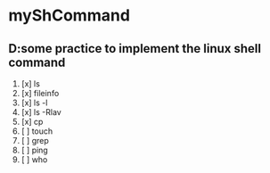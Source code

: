 # myShCommand
## D:some practice to implement the linux shell command
1. [x] ls
2. [x] fileinfo
3. [x] ls -l
4. [x] ls -Rlav
5. [x] cp
6. [ ] touch 
7. [ ] grep
8. [ ] ping
9. [ ] who
